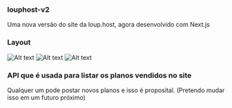 ### louphost-v2
Uma nova versão do site da loup.host, agora desenvolvido com Next.js


### Layout
![Alt text](https://imgur.com/u3Juu9V "Index")
![Alt text](https://imgur.com/0v3hjwT "Minecraft")
![Alt text](https://imgur.com/WMSpvJ7 "Site")


### API que é usada para listar os planos vendidos no site
Qualquer um pode postar novos planos e isso é proposital. (Pretendo mudar isso em um futuro próximo)
